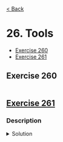 [< Back](README.md)

# 26. Tools

* [Exercise 260](#exercise-260)
* [Exercise 261](#exercise-261)

## Exercise 260

```cpp

```

## [Exercise 261][1]
### Description

<details>
   <summary>Solution</summary>

```cpp

```
</details>

[1]: 26_exercises.cpp
